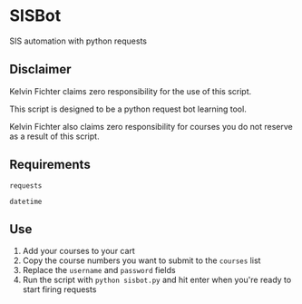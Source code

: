# SISBot
SIS automation with python requests

## Disclaimer
Kelvin Fichter claims zero responsibility for the use of this script.

This script is designed to be a python request bot learning tool.

Kelvin Fichter also claims zero responsibility for courses you do not reserve as a result of this script.

## Requirements
`requests`

`datetime`

## Use
1. Add your courses to your cart
2. Copy the course numbers you want to submit to the `courses` list
3. Replace the `username` and `password` fields
4. Run the script with `python sisbot.py` and hit enter when you're ready to start firing requests